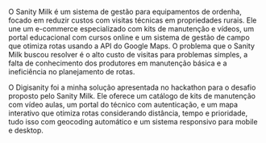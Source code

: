 O Sanity Milk é um sistema de gestão para equipamentos de ordenha, focado em reduzir custos com visitas técnicas em propriedades rurais. Ele une um e-commerce especializado com kits de manutenção e vídeos, um portal educacional com cursos online e um sistema de gestão de campo que otimiza rotas usando a API do Google Maps. O problema que o Sanity Milk buscou resolver é o alto custo de visitas para problemas simples, a falta de conhecimento dos produtores em manutenção básica e a ineficiência no planejamento de rotas.

O Digisanity foi a minha solução apresentada no hackathon para o desafio proposto pelo Sanity Milk. Ele oferece um catálogo de kits de manutenção com vídeo aulas, um portal do técnico com autenticação, e um mapa interativo que otimiza rotas considerando distância, tempo e prioridade, tudo isso com geocoding automático e um sistema responsivo para mobile e desktop.
